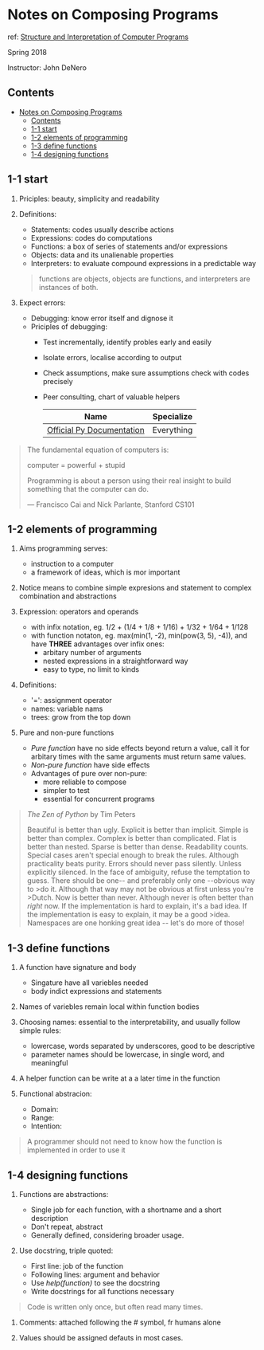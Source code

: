 # Notes on Composing Programs

ref: [Structure and Interpretation of Computer Programs][ref1]

Spring 2018

Instructor: John DeNero

## Contents

<!-- TOC -->

- [Notes on Composing Programs](#notes-on-composing-programs)
    - [Contents](#contents)
    - [1-1 start](#1-1-start)
    - [1-2 elements of programming](#1-2-elements-of-programming)
    - [1-3 define functions](#1-3-define-functions)
    - [1-4 designing functions](#1-4-designing-functions)

<!-- /TOC -->
<!-- link -->
[ref1]:http://mitpress.mit.edu/sicp

## 1-1 start

1. Priciples: beauty, simplicity and readability

2. Definitions:
    - Statements: codes usually describe actions
    - Expressions: codes do computations
    - Functions: a box of series of statements and/or expressions
    - Objects: data and its unalienable properties
    - Interpreters: to evaluate compound expressions in a predictable way

    >functions are objects, objects are functions, and interpreters are instances of both.

3. Expect errors:
    - Debugging: know error itself and dignose it
    - Priciples of debugging:
        - Test incrementally, identify probles early and easily
        - Isolate errors, localise according to output
        - Check assumptions, make sure assumptions check with codes precisely
        - Peer consulting, chart of valuable helpers

            Name|Specialize
            ---|---
            [Official Py Documentation][st1]|Everything

>The fundamental equation of computers is:
>
>computer = powerful + stupid
>
>Programming is about a person using their real insight to build something that the computer can do.
>
>— Francisco Cai and Nick Parlante, Stanford CS101

<!-- links -->
[st1]:https://docs.python.org/3/index.html

## 1-2 elements of programming

1. Aims programming serves:
    - instruction to a computer
    - a framework of ideas, which is mor important

1. Notice means to combine simple expresions and statement to complex combination and abstractions

1. Expression: operators and operands
    - with infix notation, eg. 1/2 + (1/4 + 1/8 + 1/16) + 1/32 + 1/64 + 1/128
    - with function notaton, eg. max(min(1, -2), min(pow(3, 5), -4)), and have __THREE__ advantages over infix ones:
        - arbitary number of arguments
        - nested expressions in a straightforward way
        - easy to type, no limit to kinds

1. Definitions:
    - '=': assignment operator
    - names: variable nams
    - trees: grow from the top down

1. Pure and non-pure functions
    - _Pure function_ have no side effects beyond return a value, call it for arbitary times with the same arguments must return same values.
    - _Non-pure function_ have side effects
    - Advantages of pure over non-pure:
        - more reliable to compose
        - simpler to test
        - essential for concurrent programs

>_The Zen of Python_ by Tim Peters
>
>Beautiful is better than ugly.
>Explicit is better than implicit.
>Simple is better than complex.
>Complex is better than complicated.
>Flat is better than nested.
>Sparse is better than dense.
>Readability counts.
>Special cases aren't special enough to break the rules.
>Although practicality beats purity.
>Errors should never pass silently.
>Unless explicitly silenced.
>In the face of ambiguity, refuse the temptation to guess.
>There should be one-- and preferably only one --obvious way to >do it.
>Although that way may not be obvious at first unless you're >Dutch.
>Now is better than never.
>Although never is often better than *right* now.
>If the implementation is hard to explain, it's a bad idea.
>If the implementation is easy to explain, it may be a good >idea.
>Namespaces are one honking great idea -- let's do more of those!

## 1-3 define functions

1. A function have signature and body
    - Singature have all variebles needed
    - body indict expressions and statements

2. Names of variebles remain local within function bodies

3. Choosing names: essential to the interpretability, and usually follow simple rules:
    - lowercase, words separated by underscores, good to be descriptive
    - parameter names should be lowercase, in single word, and meaningful

4. A helper function can be write at a a later time in the function

5. Functional abstracion:
    - Domain:
    - Range:
    - Intention:

>A programmer should not need to know how the function is implemented in order to use it

## 1-4 designing functions

1. Functions are abstractions:
    - Single job for each function, with a shortname and a short description
    - Don't repeat, abstract
    - Generally defined, considering broader usage.

1. Use docstring, triple quoted:
    - First line: job of the function
    - Following lines: argument and behavior
    - Use _help(function)_ to see the docstring
    - Write docstrings for all functions necessary

>Code is written only once, but often read many times.

1. Comments: attached following the # symbol, fr humans alone

1. Values should be assigned defauts in most cases.